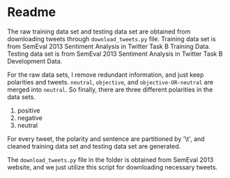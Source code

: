 Readme
======================================================

The raw training data set and testing data set are obtained from downloading tweets through `download_tweets.py` file.
Training data set is from SemEval 2013 Sentiment Analysis in Twitter Task B Training Data.
Testing data set is from SemEval 2013 Sentiment Analysis in Twitter Task B Development Data.

For the raw data sets, I remove redundant information, and just keep polarities and tweets.
`neutral`, `objective`, and `objective-OR-neutral` are merged into `neutral`.
So finally, there are three different polarities in the data sets.

1. positive
2. negative
3. neutral

For every tweet, the polarity and sentence are partitioned by '\t', and cleaned training data set and testing data set are generated.

The `download_tweets.py` file in the folder is obtained from SemEval 2013 website, and we just utilize this script for
downloading necessary tweets.

